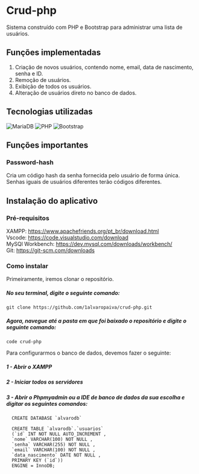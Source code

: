 # Crud-php
  Sistema construído com PHP e Bootstrap para administrar uma lista de usuários.
## Funções implementadas
1. Criação de novos usuários, contendo nome, email, data de nascimento, senha e ID.
2. Remoção de usuários.
3. Exibição de todos os usuários.
4. Alteração de usuários direto no banco de dados.
## Tecnologias utilizadas
![MariaDB](https://img.shields.io/badge/MariaDB-003545?style=for-the-badge&logo=mariadb&logoColor=white)
![PHP](https://img.shields.io/badge/php-%23777BB4.svg?style=for-the-badge&logo=php&logoColor=white)
![Bootstrap](https://img.shields.io/badge/bootstrap-%238511FA.svg?style=for-the-badge&logo=bootstrap&logoColor=white)
## Funções importantes
### Password-hash
Cria um código hash da senha fornecida pelo usuário de forma única. Senhas iguais de usuários diferentes terão códigos diferentes.
## Instalação do aplicativo
### Pré-requisitos
XAMPP: https://www.apachefriends.org/pt_br/download.html
<br>
Vscode: https://code.visualstudio.com/download
<br>
MySQl Workbench: https://dev.mysql.com/downloads/workbench/
<br>
Git: https://git-scm.com/downloads
### Como instalar
Primeiramente, iremos clonar o repositório.
##### No seu terminal, digite o seguinte comando: 
    git clone https://github.com/1alvaropaiva/crud-php.git
##### Agora, navegue até a pasta em que foi baixado o repositório e digite o seguinte comando:
    code crud-php
Para configurarmos o banco de dados, devemos fazer o seguinte:
##### 1 - Abrir o XAMPP
##### 2 - Iniciar todos os servidores
##### 3 - Abrir o Phpmyadmin ou a IDE de banco de dados da sua escolha e digitar os seguintes comandos:

      CREATE DATABASE `alvarodb`

      CREATE TABLE `alvarodb`.`usuarios` 
      (`id` INT NOT NULL AUTO_INCREMENT , 
      `nome` VARCHAR(100) NOT NULL , 
      `senha` VARCHAR(255) NOT NULL , 
      `email` VARCHAR(100) NOT NULL , 
      `data_nascimento` DATE NOT NULL , 
      PRIMARY KEY (`id`)) 
      ENGINE = InnoDB;






